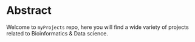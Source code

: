 # Abstract

Welcome to `myProjects` repo, here you will find a wide variety of projects related to Bioinformatics & Data science.
